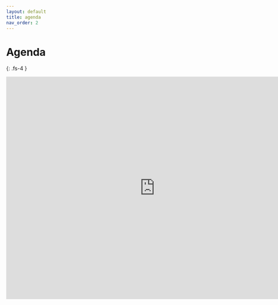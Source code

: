 ```yaml
---
layout: default
title: agenda
nav_order: 2
---
```


# Agenda 
{: .fs-4 }

<iframe src="https://calendar.google.com/calendar/embed?height=600&amp;wkst=1&amp;bgcolor=%23ffffff&amp;ctz=America%2FSao_Paulo&amp;src=cm9kcmlnby5wcmVzdGVzQHBvYS5pZnJzLmVkdS5icg&amp;src=cHQuYnJhemlsaWFuI2hvbGlkYXlAZ3JvdXAudi5jYWxlbmRhci5nb29nbGUuY29t&amp;color=%237CB342&amp;color=%23c53f00&amp;mode=WEEK&amp;showTitle=1&amp;title=Rodrigo%20Prestes%20Machado" style="border-width:0" width="800" height="600" frameborder="0" scrolling="no"></iframe>